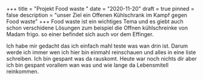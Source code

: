 +++
title = "Projekt Food waste "
date = "2020-11-20"
draft = true
pinned = false
description = "unser Ziel ein Offenen Kühlschrank im Kampf gegen Food waste"
+++
Food waste ist ein wichtiges Tema und es giebt auch schon verschidene Lösungen zum beispiel die Offnen kühlschreinke von Madam frigo. so einer befindet sich auch vor dem Effinger.

Ich habe mir gedacht das ich einfach mahl teste was wan drin ist. Darum werde ich immer wen ich hier bin einmahl reinschauen und alles in eine liste schreiben. Ich bin gespant was da rauskomt. Heute war noch nichts dir aber ich bin gespant vorallem wan was und wie lange da Lebensmitell reinkommen.